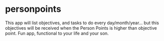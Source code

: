 # personpoints

This app will list objectives, and tasks to do every day/month/year... but this objectives will be received when the Person Points is higher than objective point.
Fun app, functional to your life and your son.
